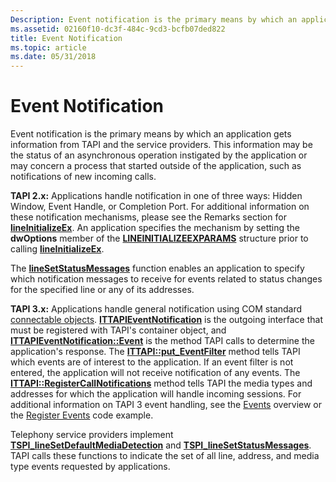 ```yaml
---
Description: Event notification is the primary means by which an application gets information from TAPI and the service providers.
ms.assetid: 02160f10-dc3f-484c-9cd3-bcfb07ded822
title: Event Notification
ms.topic: article
ms.date: 05/31/2018
---
```


# Event Notification

Event notification is the primary means by which an application gets information from TAPI and the service providers. This information may be the status of an asynchronous operation instigated by the application or may concern a process that started outside of the application, such as notifications of new incoming calls.

**TAPI 2.x:** Applications handle notification in one of three ways: Hidden Window, Event Handle, or Completion Port. For additional information on these notification mechanisms, please see the Remarks section for [**lineInitializeEx**](/windows/win32/api/tapi/nf-tapi-lineinitializeexa). An application specifies the mechanism by setting the **dwOptions** member of the [**LINEINITIALIZEEXPARAMS**](/windows/win32/api/tapi/ns-tapi-lineinitializeexparams) structure prior to calling [**lineInitializeEx**](/windows/win32/api/tapi/nf-tapi-lineinitializeexa).

The [**lineSetStatusMessages**](/windows/win32/api/tapi/nf-tapi-linesetstatusmessages) function enables an application to specify which notification messages to receive for events related to status changes for the specified line or any of its addresses.

**TAPI 3.x:** Applications handle general notification using COM standard [connectable objects](../com/events-in-com-and-connectable-objects.md). [**ITTAPIEventNotification**](/windows/desktop/api/Tapi3if/nn-tapi3if-ittapieventnotification) is the outgoing interface that must be registered with TAPI's container object, and [**ITTAPIEventNotification::Event**](/windows/desktop/api/Tapi3if/nf-tapi3if-ittapieventnotification-event) is the method TAPI calls to determine the application's response. The [**ITTAPI::put\_EventFilter**](/windows/desktop/api/tapi3if/nf-tapi3if-ittapi-put_eventfilter) method tells TAPI which events are of interest to the application. If an event filter is not entered, the application will not receive notification of any events. The [**ITTAPI::RegisterCallNotifications**](/windows/desktop/api/tapi3if/nf-tapi3if-ittapi-registercallnotifications) method tells TAPI the media types and addresses for which the application will handle incoming sessions. For additional information on TAPI 3 event handling, see the [Events](events.md) overview or the [Register Events](register-events.md) code example.

Telephony service providers implement [**TSPI\_lineSetDefaultMediaDetection**](/windows/win32/api/tspi/nf-tspi-tspi_linesetdefaultmediadetection) and [**TSPI\_lineSetStatusMessages**](/windows/win32/api/tspi/nf-tspi-tspi_linesetstatusmessages). TAPI calls these functions to indicate the set of all line, address, and media type events requested by applications.

 

 
